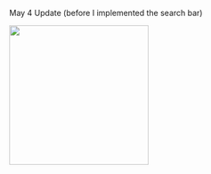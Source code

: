 May 4 Update (before I implemented the search bar) 

<img src="https://recordit.co/uDXXe7EXCO.gif" width=250><br>
